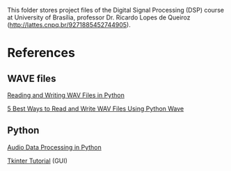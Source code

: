 This folder stores project files of the Digital Signal Processing (DSP) course at University of Brasília, professor Dr. Ricardo Lopes de Queiroz (http://lattes.cnpq.br/9271885452744905).

# References

## WAVE files
[Reading and Writing WAV Files in Python](https://realpython.com/python-wav-files/)

[5 Best Ways to Read and Write WAV Files Using Python Wave](https://blog.finxter.com/5-best-ways-to-read-and-write-wav-files-using-python-wave/)

## Python
[Audio Data Processing in Python](https://youtu.be/ZqpSb5p1xQo?si=dcprXBTX3etesee8)

[Tkinter Tutorial](https://www.pythontutorial.net/tkinter/) (GUI)
